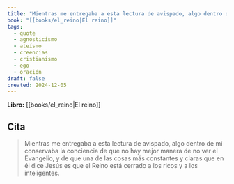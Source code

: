 ```yaml
---
title: "Mientras me entregaba a esta lectura de avispado, algo dentro de mí conservaba l..."
book: "[[books/el_reino|El reino]]"
tags:
  - quote
  - agnosticismo
  - ateísmo
  - creencias
  - cristianismo
  - ego
  - oración
draft: false
created: 2024-12-05
---
```


**Libro:** [[books/el_reino|El reino]]

## Cita
> Mientras me entregaba a esta lectura de avispado, algo dentro de mí conservaba la conciencia de que no hay mejor manera de no ver el Evangelio, y de que una de las cosas más constantes y claras que en él dice Jesús es que el Reino está cerrado a los ricos y a los inteligentes.
